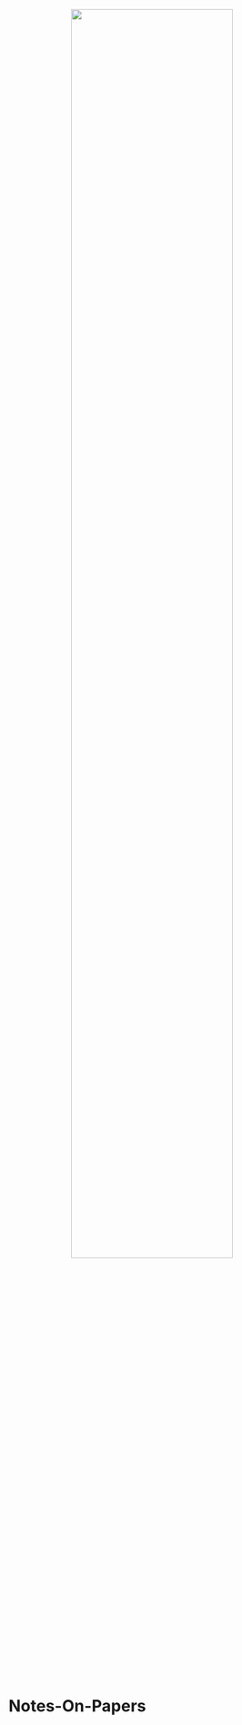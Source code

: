 <p align="center"><img width=75% src="https://github.com/AranBorkum/Notes-On-Papers/tree/master/Images/notes.png"></p>

# Notes-On-Papers
